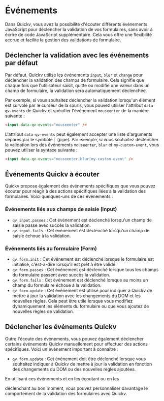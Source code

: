 # Événements

Dans Quickv, vous avez la possibilité d'écouter différents événements JavaScript pour déclencher la validation de vos formulaires, sans avoir à écrire de code JavaScript supplémentaire. Cela vous offre une flexibilité accrue et facilite la gestion des validations de formulaire.

## Déclencher la validation avec les événements par défaut

Par défaut, Quickv utilise les événements `input`, `blur` et `change` pour déclencher la validation des champs de formulaire. Cela signifie que chaque fois que l'utilisateur saisit, quitte ou modifie une valeur dans un champ de formulaire, la validation sera automatiquement déclenchée.

Par exemple, si vous souhaitez déclencher la validation lorsqu'un élément est survolé par le curseur de la souris, vous pouvez utiliser l'attribut `data-qv-events` de Quickv et spécifier l'événement `mouseenter` de la manière suivante :

```html
<input data-qv-events="mouseenter" />
```

L'attribut `data-qv-events` peut également accepter une liste d'arguments séparés par le symbole `|` (pipe). Par exemple, si vous souhaitez déclencher la validation lors des événements `mouseenter`, `blur` et `my-custom-event`, vous pouvez utiliser la syntaxe suivante :

```html
<input data-qv-events="mouseenter|blur|my-custom-event" />
```

## Événements Quickv à écouter

Quickv propose également des événements spécifiques que vous pouvez écouter pour réagir à des actions spécifiques liées à la validation des formulaires. Voici quelques-uns de ces événements :

### Événements liés aux champs de saisie (Input)

- `qv.input.passes` : Cet événement est déclenché lorsqu'un champ de saisie passe avec succès la validation.
- `qv.input.fails` : Cet événement est déclenché lorsqu'un champ de saisie échoue à la validation.

### Événements liés au formulaire (Form)

- `qv.form.init` : Cet événement est déclenché lorsque le formulaire est initialisé, c'est-à-dire lorsqu'il est prêt à être validé.
- `qv.form.passes` : Cet événement est déclenché lorsque tous les champs du formulaire passent avec succès la validation.
- `qv.form.fails` : Cet événement est déclenché lorsque au moins un champ du formulaire échoue à la validation.
- `qv.form.update` : Cet événement est utilisé pour indiquer à Quickv de mettre à jour la validation avec les changements du DOM et les nouvelles règles. Cela peut être utile lorsque vous modifiez dynamiquement les éléments du formulaire ou que vous ajoutez de nouvelles règles de validation.

## Déclencher les événements Quickv

Outre l'écoute des événements, vous pouvez également déclencher certains événements Quickv manuellement pour effectuer des actions spécifiques. Voici un événement important à connaître :

- `qv.form.update` : Cet événement doit être déclenché lorsque vous souhaitez indiquer à Quickv de mettre à jour la validation en fonction des changements du DOM ou des nouvelles règles ajoutées.

En utilisant ces événements et en les écoutant ou en les

 déclenchant au bon moment, vous pouvez personnaliser davantage le comportement de la validation des formulaires avec Quickv.